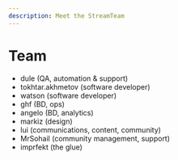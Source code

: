 ```yaml
---
description: Meet the StreamTeam
---
```


# Team

* dule (QA, automation & support)
* tokhtar.akhmetov (software developer)
* watson (software developer)
* ghf (BD, ops)
* angelo (BD, analytics)
* markiz (design)
* lui (communications, content, community)
* MrSohail (community management, support)
* imprfekt (the glue)
